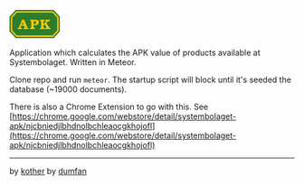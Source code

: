 ![APK](public/apk.png)

Application which calculates the APK value of products available at Systembolaget. Written in Meteor.

Clone repo and run `meteor`. The startup script will block until it's seeded the database (~19000 documents).

There is also a Chrome Extension to go with this. See [https://chrome.google.com/webstore/detail/systembolaget-apk/njcbniedjlbhdnolbchleaocgkhojofl](https://chrome.google.com/webstore/detail/systembolaget-apk/njcbniedjlbhdnolbchleaocgkhojofl)

---

by [kother](http://www.kother.io) by [dumfan](http://dumfan.net)